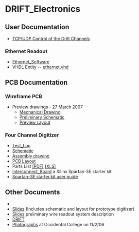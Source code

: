 # DRIFT_Electronics
## User Documentation
 * [TCP/UDP Control of the Drift Channels](http://joule.bu.edu/~hazen/DRIFT/spartan_drift.pdf)

### Ethernet Readout

 * [Ethernet_Software](Ethernet_Software.md)
 * VHDL Entity -- [ethernet.vhd](http://joule.bu.edu/~hazen/DRIFT/ethernet.vhd)

## PCB Documentation

### Wireframe PCB

 * Preview drawings - 27 March 2007
   * [Mechanical Drawing](http://joule.bu.edu/~hazen/DRIFT/mech_final.pdf)
   * [Preliminary Schematic](http://joule.bu.edu/~hazen/DRIFT/frame_sch_1.pdf)
   * [Preview Layout](http://joule.bu.edu/~hazen/DRIFT/frame_preview.pdf)

### Four Channel Digitizer
 * [Test_Log](Test_Log.md)
 * [Schematic](http://joule.bu.edu/~hazen/DRIFT/drift_c_sch.pdf)
 * [Assembly drawing](http://joule.bu.edu/~hazen/DRIFT/drift_c_assy.pdf)
 * [PCB Layout](http://joule.bu.edu/~hazen/DRIFT/drift_c_pcb.pdf)
 * Parts List [(PDF)](http://joule.bu.edu/~hazen/DRIFT/parts_list_raw.pdf)
  [(XLS)](http://joule.bu.edu/~hazen/DRIFT/parts_list_raw.xls)
 * [Interconnect_Board](Interconnect_Board.md)
  a Xilinx Spartan-3E starter kit
 * [Spartan-3E starter kit user guide](http://joule.bu.edu/~hazen/DataSheets/Xilinx/s3e_board_user_guide.pdf)





## Other Documents

*
 * [Slides](http://joule.bu.edu/~hazen/DRIFT/HazenWireReadout.pdf)
  (Includes schematic and layout for prototype digitizer)
 * [Slides](http://joule.bu.edu/~hazen/DRIFT/ReadoutThoughts.pdf)
  preliminary wire readout system description
 * [DRIFT](http://drift.group.shef.ac.uk/)
 * [Photographs](http://joule.bu.edu/~hazen/Photos/OccidentalCollegeNov06/)
  at Occidental College on 11/2/06


